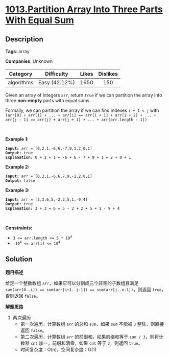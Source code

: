 # [1013.Partition Array Into Three Parts With Equal Sum](https://leetcode.com/problems/partition-array-into-three-parts-with-equal-sum/description/)

## Description

**Tags**: array

**Companies**: Unknown

|  Category  |  Difficulty   | Likes | Dislikes |
| :--------: | :-----------: | :---: | :------: |
| algorithms | Easy (42.12%) | 1650  |   150    |

<p>Given an array of integers <code>arr</code>, return <code>true</code> if we can partition the array into three <strong>non-empty</strong> parts with equal sums.</p>
<p>Formally, we can partition the array if we can find indexes <code>i + 1 &lt; j</code> with <code>(arr[0] + arr[1] + ... + arr[i] == arr[i + 1] + arr[i + 2] + ... + arr[j - 1] == arr[j] + arr[j + 1] + ... + arr[arr.length - 1])</code></p>
<p>&nbsp;</p>
<p><strong class="example">Example 1:</strong></p>
<pre><code><strong>Input:</strong> arr = [0,2,1,-6,6,-7,9,1,2,0,1]
<strong>Output:</strong> true
<strong>Explanation: </strong>0 + 2 + 1 = -6 + 6 - 7 + 9 + 1 = 2 + 0 + 1</code></pre>
<p><strong class="example">Example 2:</strong></p>
<pre><code><strong>Input:</strong> arr = [0,2,1,-6,6,7,9,-1,2,0,1]
<strong>Output:</strong> false</code></pre>
<p><strong class="example">Example 3:</strong></p>
<pre><code><strong>Input:</strong> arr = [3,3,6,5,-2,2,5,1,-9,4]
<strong>Output:</strong> true
<strong>Explanation: </strong>3 + 3 = 6 = 5 - 2 + 2 + 5 + 1 - 9 + 4</code></pre>
<p>&nbsp;</p>
<p><strong>Constraints:</strong></p>
<ul>
  <li><code>3 &lt;= arr.length &lt;= 5 * 10<sup>4</sup></code></li>
  <li><code>-10<sup>4</sup> &lt;= arr[i] &lt;= 10<sup>4</sup></code></li>
</ul>

## Solution

**题目描述**

给定一个整数数组 `arr`，如果它可以分割成三个非空的子数组且满足 `sum(arr[0..i]) == sum(arr[i+1..j-1]) == sum(arr[j..n-1])`，则返回 `true`，否则返回 `false`。

**解题思路**

1. 两次遍历
   - 第一次遍历，计算数组 `arr` 的总和 `sum`，如果 `sum` 不能被 `3` 整除，则直接返回 `false`。
   - 第二次遍历，计算数组 `arr` 的前缀和，如果前缀和等于 `sum / 3`，则将计数器 `cnt` 加一，前缀和清零，如果 `cnt` 等于 `3`，则返回 `true`。
   - 时间复杂度：O(n)，空间复杂度：O(1)
